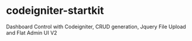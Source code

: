 # codeigniter-startkit
Dashboard Control with Codeigniter, CRUD generation, Jquery File Upload and Flat Admin UI V2
